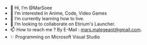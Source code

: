 - 👋 Hi, I’m @MarSoee
- 👀 I’m interested in Anime, Code, Video Games
- 🌱 I’m currently learning how to live.
- 💞️ I’m looking to collaborate on Etirium's Launcher.
- 📫 How to reach me ? By E-Mail : mars.malegeant@gmail.com.
- ✨ Programming on Microsoft Visual Studio

<!---
MarSoee/MarSoee is a ✨ special ✨ repository because its `README.md` (this file) appears on your GitHub profile.
You can click the Preview link to take a look at your changes.
--->
